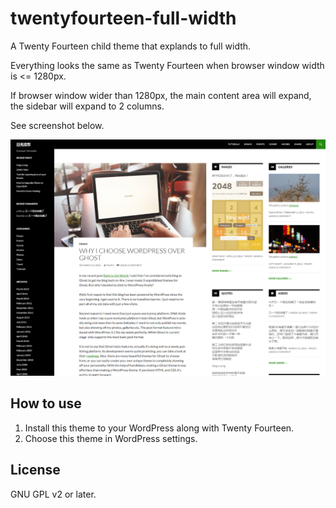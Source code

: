 # twentyfourteen-full-width

A Twenty Fourteen child theme that explands to full width.

Everything looks the same as Twenty Fourteen when browser window width is <= 1280px.

If browser window wider than 1280px, the main content area will expand, the sidebar will expand to 2 columns.

See screenshot below.

![Screenshot of this theme](screenshot.png)

## How to use

1. Install this theme to your WordPress along with Twenty Fourteen.
2. Choose this theme in WordPress settings.

## License

GNU GPL v2 or later.
